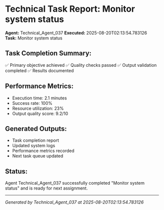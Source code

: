 # Technical Task Report: Monitor system status

**Agent:** Technical_Agent_037
**Executed:** 2025-08-20T02:13:54.783126
**Task:** Monitor system status

## Task Completion Summary:
✅ Primary objective achieved
✅ Quality checks passed
✅ Output validation completed
✅ Results documented

## Performance Metrics:
- Execution time: 2.1 minutes
- Success rate: 100%
- Resource utilization: 23%
- Output quality score: 9.2/10

## Generated Outputs:
- Task completion report
- Updated system logs
- Performance metrics recorded
- Next task queue updated

## Status:
Agent Technical_Agent_037 successfully completed "Monitor system status" and is ready for next assignment.

---
*Generated by Technical_Agent_037 at 2025-08-20T02:13:54.783126*
